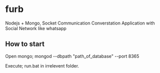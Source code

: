 furb
====

Nodejs + Mongo, Socket Communication Converstation Application with Social Network like whatsapp


<h2>How to start</h2>

Open mongo;
    mongod --dbpath "path_of_database" --port 8365 

Execute;
   run.bat in irrelevent folder.
